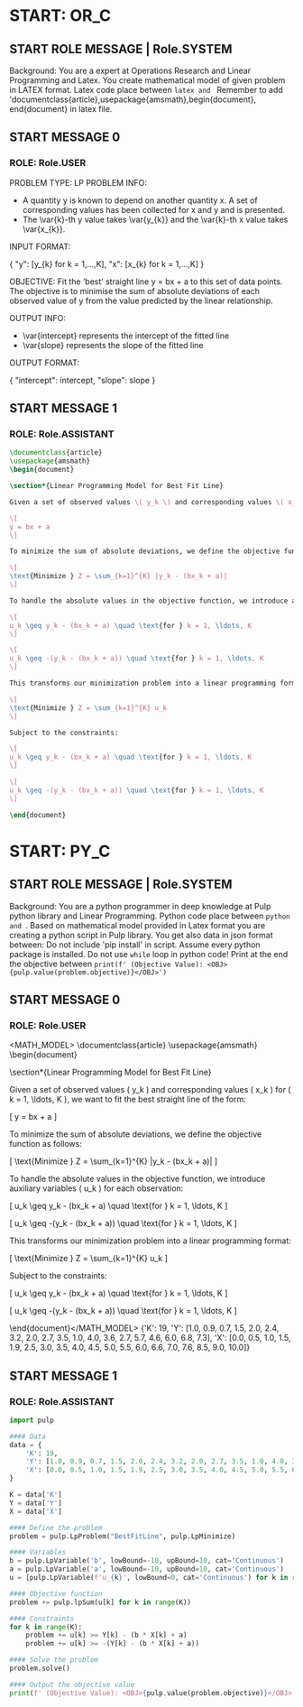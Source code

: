 # START: OR_C 
## START ROLE MESSAGE | Role.SYSTEM 
Background: You are a expert at Operations Research and Linear Programming and Latex. You create mathematical model of given problem in LATEX format. Latex code place between ```latex and ``` Remember to add 'documentclass{article},usepackage{amsmath},begin{document}, end{document} in latex file. 
## START MESSAGE 0 
### ROLE: Role.USER
<DESCRIPTION>
PROBLEM TYPE: LP
PROBLEM INFO:

- A quantity y is known to depend on another quantity x. A set of corresponding values has been collected for x and y and is presented.
- The \var{k}-th y value takes \var{y_{k}} and the \var{k}-th x value takes \var{x_{k}}.

INPUT FORMAT:

{
    "y": [y_{k} for k = 1,...,K],
    "x": [x_{k} for k = 1,...,K]
}


OBJECTIVE: Fit the ‘best’ straight line y = bx + a to this set of data points. The objective is to minimise the sum of absolute deviations of each observed value of y from the value predicted by the linear relationship.

OUTPUT INFO:

- \var{intercept} represents the intercept of the fitted line
- \var{slope} represents the slope of the fitted line

OUTPUT FORMAT:

{
    "intercept": intercept,
    "slope": slope
}
</DESCRIPTION>


## START MESSAGE 1 
### ROLE: Role.ASSISTANT
```latex
\documentclass{article}
\usepackage{amsmath}
\begin{document}

\section*{Linear Programming Model for Best Fit Line}

Given a set of observed values \( y_k \) and corresponding values \( x_k \) for \( k = 1, \ldots, K \), we want to fit the best straight line of the form:

\[
y = bx + a
\]

To minimize the sum of absolute deviations, we define the objective function as follows:

\[
\text{Minimize } Z = \sum_{k=1}^{K} |y_k - (bx_k + a)|
\]

To handle the absolute values in the objective function, we introduce auxiliary variables \( u_k \) for each observation:

\[
u_k \geq y_k - (bx_k + a) \quad \text{for } k = 1, \ldots, K
\]

\[
u_k \geq -(y_k - (bx_k + a)) \quad \text{for } k = 1, \ldots, K
\]

This transforms our minimization problem into a linear programming format:

\[
\text{Minimize } Z = \sum_{k=1}^{K} u_k
\]

Subject to the constraints:

\[
u_k \geq y_k - (bx_k + a) \quad \text{for } k = 1, \ldots, K
\]

\[
u_k \geq -(y_k - (bx_k + a)) \quad \text{for } k = 1, \ldots, K
\]

\end{document}
```

# START: PY_C 
## START ROLE MESSAGE | Role.SYSTEM 
Background: You are a python programmer in deep knowledge at Pulp python library and Linear Programming. Python code place between ```python and ```. Based on mathematical model provided in Latex format you are creating a python script in Pulp library. You get also data in json format between: <DATA></DATA> Do not include 'pip install' in script. Assume every python package is installed. Do not use `while` loop in python code! Print at the end the objective between <OBJ></OBJ> `print(f' (Objective Value): <OBJ>{pulp.value(problem.objective)}</OBJ>')` 
## START MESSAGE 0 
### ROLE: Role.USER
<MATH_MODEL>
\documentclass{article}
\usepackage{amsmath}
\begin{document}

\section*{Linear Programming Model for Best Fit Line}

Given a set of observed values \( y_k \) and corresponding values \( x_k \) for \( k = 1, \ldots, K \), we want to fit the best straight line of the form:

\[
y = bx + a
\]

To minimize the sum of absolute deviations, we define the objective function as follows:

\[
\text{Minimize } Z = \sum_{k=1}^{K} |y_k - (bx_k + a)|
\]

To handle the absolute values in the objective function, we introduce auxiliary variables \( u_k \) for each observation:

\[
u_k \geq y_k - (bx_k + a) \quad \text{for } k = 1, \ldots, K
\]

\[
u_k \geq -(y_k - (bx_k + a)) \quad \text{for } k = 1, \ldots, K
\]

This transforms our minimization problem into a linear programming format:

\[
\text{Minimize } Z = \sum_{k=1}^{K} u_k
\]

Subject to the constraints:

\[
u_k \geq y_k - (bx_k + a) \quad \text{for } k = 1, \ldots, K
\]

\[
u_k \geq -(y_k - (bx_k + a)) \quad \text{for } k = 1, \ldots, K
\]

\end{document}</MATH_MODEL>
<DATA>
{'K': 19, 'Y': [1.0, 0.9, 0.7, 1.5, 2.0, 2.4, 3.2, 2.0, 2.7, 3.5, 1.0, 4.0, 3.6, 2.7, 5.7, 4.6, 6.0, 6.8, 7.3], 'X': [0.0, 0.5, 1.0, 1.5, 1.9, 2.5, 3.0, 3.5, 4.0, 4.5, 5.0, 5.5, 6.0, 6.6, 7.0, 7.6, 8.5, 9.0, 10.0]}</DATA>


## START MESSAGE 1 
### ROLE: Role.ASSISTANT
```python
import pulp

#### Data
data = {
    'K': 19,
    'Y': [1.0, 0.9, 0.7, 1.5, 2.0, 2.4, 3.2, 2.0, 2.7, 3.5, 1.0, 4.0, 3.6, 2.7, 5.7, 4.6, 6.0, 6.8, 7.3],
    'X': [0.0, 0.5, 1.0, 1.5, 1.9, 2.5, 3.0, 3.5, 4.0, 4.5, 5.0, 5.5, 6.0, 6.6, 7.0, 7.6, 8.5, 9.0, 10.0]
}

K = data['K']
Y = data['Y']
X = data['X']

#### Define the problem
problem = pulp.LpProblem("BestFitLine", pulp.LpMinimize)

#### Variables
b = pulp.LpVariable('b', lowBound=-10, upBound=10, cat='Continuous')
a = pulp.LpVariable('a', lowBound=-10, upBound=10, cat='Continuous')
u = [pulp.LpVariable(f'u_{k}', lowBound=0, cat='Continuous') for k in range(K)]

#### Objective function
problem += pulp.lpSum(u[k] for k in range(K))

#### Constraints
for k in range(K):
    problem += u[k] >= Y[k] - (b * X[k] + a)
    problem += u[k] >= -(Y[k] - (b * X[k] + a))

#### Solve the problem
problem.solve()

#### Output the objective value
print(f' (Objective Value): <OBJ>{pulp.value(problem.objective)}</OBJ>')
```

